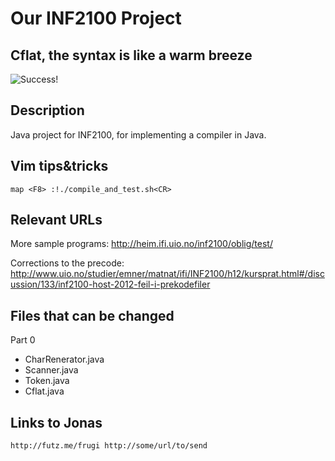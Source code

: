Our INF2100 Project
===================

Cflat, the syntax is like a warm breeze
---------------------------------------

![Success!](http://freelancefolder.com/wp-content/uploads/truth-about-success.jpg "Success!")

Description
-----------

Java project for INF2100, for implementing a compiler in Java.

Vim tips&tricks
---------------

    map <F8> :!./compile_and_test.sh<CR>


Relevant URLs
-------------

More sample programs:
http://heim.ifi.uio.no/inf2100/oblig/test/

Corrections to the precode:
http://www.uio.no/studier/emner/matnat/ifi/INF2100/h12/kursprat.html#/discussion/133/inf2100-host-2012-feil-i-prekodefiler


Files that can be changed
-------------------------

Part 0

* CharRenerator.java
* Scanner.java
* Token.java
* Cflat.java

Links to Jonas
--------------

    http://futz.me/frugi http://some/url/to/send
